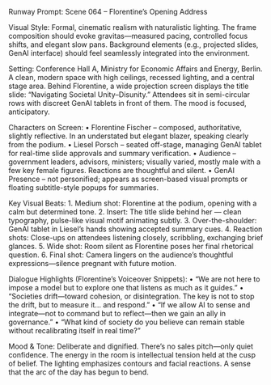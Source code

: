 Runway Prompt: Scene 064 – Florentine’s Opening Address

Visual Style:
Formal, cinematic realism with naturalistic lighting. The frame composition should evoke gravitas—measured pacing, controlled focus shifts, and elegant slow pans. Background elements (e.g., projected slides, GenAI interface) should feel seamlessly integrated into the environment.

Setting:
Conference Hall A, Ministry for Economic Affairs and Energy, Berlin. A clean, modern space with high ceilings, recessed lighting, and a central stage area. Behind Florentine, a wide projection screen displays the title slide: “Navigating Societal Unity–Disunity.” Attendees sit in semi-circular rows with discreet GenAI tablets in front of them. The mood is focused, anticipatory.

Characters on Screen:
	•	Florentine Fischer – composed, authoritative, slightly reflective. In an understated but elegant blazer, speaking clearly from the podium.
	•	Liesel Porsch – seated off-stage, managing GenAI tablet for real-time slide approvals and summary verification.
	•	Audience – government leaders, advisors, ministers; visually varied, mostly male with a few key female figures. Reactions are thoughtful and silent.
	•	GenAI Presence – not personified; appears as screen-based visual prompts or floating subtitle-style popups for summaries.

Key Visual Beats:
	1.	Medium shot: Florentine at the podium, opening with a calm but determined tone.
	2.	Insert: The title slide behind her — clean typography, pulse-like visual motif animating subtly.
	3.	Over-the-shoulder: GenAI tablet in Liesel’s hands showing accepted summary cues.
	4.	Reaction shots: Close-ups on attendees listening closely, scribbling, exchanging brief glances.
	5.	Wide shot: Room silent as Florentine poses her final rhetorical question.
	6.	Final shot: Camera lingers on the audience’s thoughtful expressions—silence pregnant with future motion.

Dialogue Highlights (Florentine’s Voiceover Snippets):
	•	“We are not here to impose a model but to explore one that listens as much as it guides.”
	•	“Societies drift—toward cohesion, or disintegration. The key is not to stop the drift, but to measure it… and respond.”
	•	“If we allow AI to sense and integrate—not to command but to reflect—then we gain an ally in governance.”
	•	“What kind of society do you believe can remain stable without recalibrating itself in real time?”

Mood & Tone:
Deliberate and dignified. There’s no sales pitch—only quiet confidence. The energy in the room is intellectual tension held at the cusp of belief. The lighting emphasizes contours and facial reactions. A sense that the arc of the day has begun to bend.
